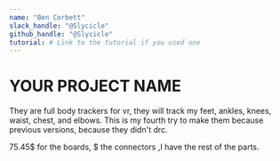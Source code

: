```yaml
---
name: "Ben Corbett"
slack_handle: "@Slycicle"
github_handle: "@Slycicle"
tutorial: # Link to the tutorial if you used one
---
```


# YOUR PROJECT NAME

<!-- Describe your board in 2-3 sentences. What are you making? What will it do? -->
They are full body trackers for vr, they will track my feet, ankles, knees, waist, chest, and elbows. This is my fourth try to make them because previous versions, because they didn't drc.  
<!-- How much is it going to cost? -->
75.45$ for the boards, $  the connectors ,I have the rest of the parts.